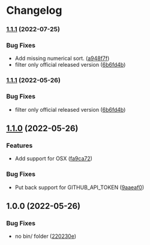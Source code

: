 # Changelog

### [1.1.1](https://www.github.com/gozer/asdf-teleport/compare/v1.1.0...v1.1.1) (2022-07-25)


### Bug Fixes

* Add missing numerical sort. ([a948f7f](https://www.github.com/gozer/asdf-teleport/commit/a948f7fbb5f37f0b8796b7cbf37b1bd8720f4229))
* filter only official released version ([6b6fd4b](https://www.github.com/gozer/asdf-teleport/commit/6b6fd4bcacd607234af3527427978c7574547e24))

### [1.1.1](https://www.github.com/gozer/asdf-teleport/compare/v1.1.0...v1.1.1) (2022-05-26)


### Bug Fixes

* filter only official released version ([6b6fd4b](https://www.github.com/gozer/asdf-teleport/commit/6b6fd4bcacd607234af3527427978c7574547e24))

## [1.1.0](https://www.github.com/gozer/asdf-teleport/compare/v1.0.0...v1.1.0) (2022-05-26)


### Features

* Add support for OSX ([fa9ca72](https://www.github.com/gozer/asdf-teleport/commit/fa9ca721cefd14220ced552be1ca10f800e93100))


### Bug Fixes

* Put back support for GITHUB_API_TOKEN ([9aaeaf0](https://www.github.com/gozer/asdf-teleport/commit/9aaeaf09359911529bb36b5ded31bc5b2562f574))

## 1.0.0 (2022-05-26)

### Bug Fixes

- no bin/ folder ([220230e](https://www.github.com/gozer/asdf-teleport/commit/220230e3ba1a3fb2b226dd1939d1573abb23397c))
